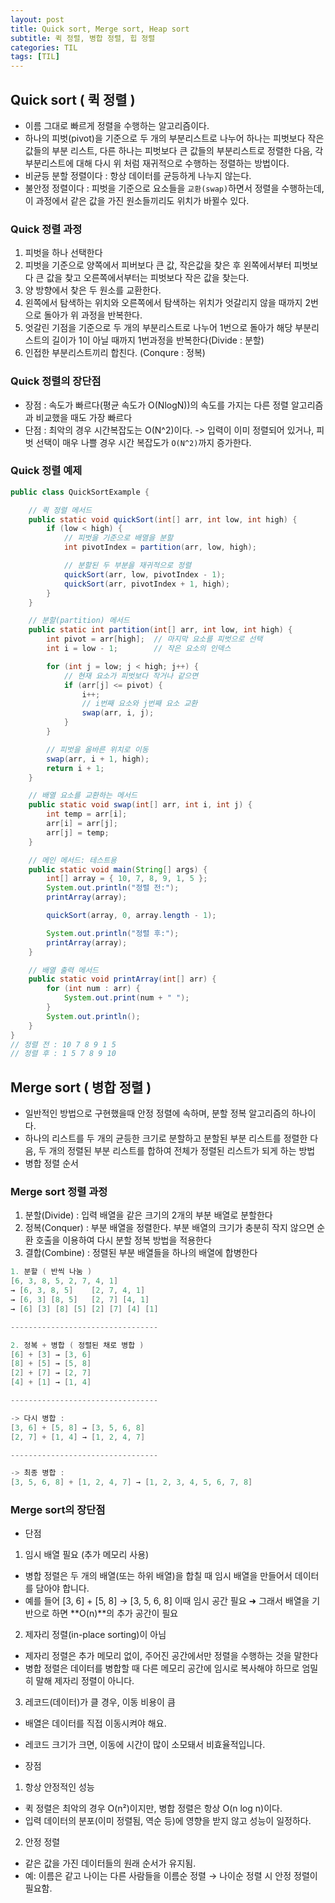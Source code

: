 ```yaml
---
layout: post
title: Quick sort, Merge sort, Heap sort
subtitle: 퀵 정렬, 병합 정렬, 힙 정렬
categories: TIL
tags: [TIL]
---
```


## Quick sort ( 퀵 정렬 )
- 이름 그대로 빠르게 정렬을 수행하는 알고리즘이다.
- 하나의 피벗(pivot)을 기준으로 두 개의 부분리스트로 나누어 하나는 피벗보다 작은 값들의 부분 리스트, 다른 하나는 피벗보다 큰 값들의 부분리스트로 정렬한 다음, 각 부분리스트에 대해 다시 위 처럼 재귀적으로 수행하는 정렬하는 방법이다.
- 비균등 분할 정렬이다 : 항상 데이터를 균등하게 나누지 않는다.
- 불안정 정렬이다 : 피벗을 기준으로 요소들을 `교환(swap)`하면서 정렬을 수행하는데, 이 과정에서 같은 값을 가진 원소들끼리도 위치가 바뀔수 있다.


### Quick 정렬 과정
1. 피벗을 하나 선택한다
2. 피벗을 기준으로 양쪽에서 피버보다 큰 값, 작은값을 찾은 후 왼쪽에서부터 피벗보다 큰 값을 찾고 오른쪽에서부터는 피벗보다 작은 값을 찾는다.
3. 양 방향에서 찾은 두 원소를 교환한다.
4. 왼쪽에서 탐색하는 위치와 오른쪽에서 탐색하는 위치가 엇갈리지 않을 때까지 2번으로 돌아가 위 과정을 반복한다.
5. 엇갈린 기점을 기준으로 두 개의 부분리스트로 나누어 1번으로 돌아가 해당 부분리스트의 길이가 1이 아닐 때까지 1번과정을 반복한다(Divide : 분할)
6. 인접한 부분리스트끼리 합친다. (Conqure : 정복)

### Quick 정렬의 장단점
- 장점 : 속도가 빠르다(평균 속도가 O(NlogN))의 속도를 가지는 다른 정렬 알고리즘과 비교했을 때도 가장 빠르다
- 단점 : 최악의 경우 시간복잡도는 O(N^2)이다. -> 입력이 이미 정렬되어 있거나, 피벗 선택이 매우 나쁠 경우 시간 복잡도가 `O(N^2)`까지 증가한다. 

### Quick 정렬 예제

```java
public class QuickSortExample {

    // 퀵 정렬 메서드
    public static void quickSort(int[] arr, int low, int high) {
        if (low < high) {
            // 피벗을 기준으로 배열을 분할
            int pivotIndex = partition(arr, low, high);

            // 분할된 두 부분을 재귀적으로 정렬
            quickSort(arr, low, pivotIndex - 1);
            quickSort(arr, pivotIndex + 1, high);
        }
    }

    // 분할(partition) 메서드
    public static int partition(int[] arr, int low, int high) {
        int pivot = arr[high];  // 마지막 요소를 피벗으로 선택
        int i = low - 1;        // 작은 요소의 인덱스

        for (int j = low; j < high; j++) {
            // 현재 요소가 피벗보다 작거나 같으면
            if (arr[j] <= pivot) {
                i++;
                // i번째 요소와 j번째 요소 교환
                swap(arr, i, j);
            }
        }

        // 피벗을 올바른 위치로 이동
        swap(arr, i + 1, high);
        return i + 1;
    }

    // 배열 요소를 교환하는 메서드
    public static void swap(int[] arr, int i, int j) {
        int temp = arr[i];
        arr[i] = arr[j];
        arr[j] = temp;
    }

    // 메인 메서드: 테스트용
    public static void main(String[] args) {
        int[] array = { 10, 7, 8, 9, 1, 5 };
        System.out.println("정렬 전:");
        printArray(array);

        quickSort(array, 0, array.length - 1);

        System.out.println("정렬 후:");
        printArray(array);
    }

    // 배열 출력 메서드
    public static void printArray(int[] arr) {
        for (int num : arr) {
            System.out.print(num + " ");
        }
        System.out.println();
    }
}
// 정렬 전 : 10 7 8 9 1 5
// 정렬 후 : 1 5 7 8 9 10
```

## Merge sort ( 병합 정렬 )
- 일반적인 방법으로 구현했을때 안정 정렬에 속하며, 분할 정복 알고리즘의 하나이다.
- 하나의 리스트를 두 개의 균등한 크기로 분할하고 분할된 부분 리스트를 정렬한 다음, 두 개의 정렬된 부분 리스트를 합하여 전체가 정렬된 리스트가 되게 하는 방법
- 병합 정렬 순서


### Merge sort 정렬 과정
1. 분할(Divide) : 입력 배열을 같은 크기의 2개의 부분 배열로 분할한다
2. 정복(Conquer) : 부분 배열을 정렬한다. 부분 배열의 크기가 충분히 작지 않으면 순환 호출을 이용하여 다시 분할 정복 방법을 적용한다
3. 결합(Combine) : 정렬된 부분 배열들을 하나의 배열에 합병한다 

```java
1. 분할 ( 반씩 나눔 )
[6, 3, 8, 5, 2, 7, 4, 1]
→ [6, 3, 8, 5]    [2, 7, 4, 1]
→ [6, 3] [8, 5]   [2, 7] [4, 1]
→ [6] [3] [8] [5] [2] [7] [4] [1]

---------------------------------

2. 정복 + 병합 ( 정렬된 채로 병합 )
[6] + [3] → [3, 6]
[8] + [5] → [5, 8]
[2] + [7] → [2, 7]
[4] + [1] → [1, 4]

---------------------------------

-> 다시 병합 :
[3, 6] + [5, 8] → [3, 5, 6, 8]
[2, 7] + [1, 4] → [1, 2, 4, 7]

---------------------------------

-> 최종 병합 :
[3, 5, 6, 8] + [1, 2, 4, 7] → [1, 2, 3, 4, 5, 6, 7, 8]

```

### Merge sort의 장단점
- 단점
1. 임시 배열 필요 (추가 메모리 사용)
- 병합 정렬은 두 개의 배열(또는 하위 배열)을 합칠 때 임시 배열을 만들어서 데이터를 담아야 합니다.
- 예를 들어 [3, 6] + [5, 8] → [3, 5, 6, 8] 이때 임시 공간 필요
➜ 그래서 배열을 기반으로 하면 **O(n)**의 추가 공간이 필요

2. 제자리 정렬(in-place sorting)이 아님
- 제자리 정렬은 추가 메모리 없이, 주어진 공간에서만 정렬을 수행하는 것을 말한다
- 병합 정렬은 데이터를 병합할 때 다른 메모리 공간에 임시로 복사해야 하므로 엄밀히 말해 제자리 정렬이 아니다.

3. 레코드(데이터)가 클 경우, 이동 비용이 큼
- 배열은 데이터를 직접 이동시켜야 해요.
- 레코드 크기가 크면, 이동에 시간이 많이 소모돼서 비효율적입니다.

- 장점
1. 항상 안정적인 성능
- 퀵 정렬은 최악의 경우 O(n²)이지만, 병합 정렬은 항상 O(n log n)이다.
- 입력 데이터의 분포(이미 정렬됨, 역순 등)에 영향을 받지 않고 성능이 일정하다.

2. 안정 정렬
- 같은 값을 가진 데이터들의 원래 순서가 유지됨.
- 예: 이름은 같고 나이는 다른 사람들을 이름순 정렬 → 나이순 정렬 시 안정 정렬이 필요함.
